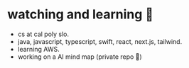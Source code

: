 # watching and learning 🦇

- cs at cal poly slo.
- java, javascript, typescript, swift, react, next.js, tailwind.
- learning AWS.
- working on a AI mind map (private repo 🤫)
  

